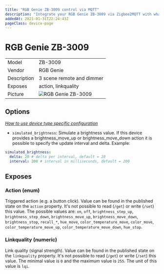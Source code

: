 ```yaml
---
title: "RGB Genie ZB-3009 control via MQTT"
description: "Integrate your RGB Genie ZB-3009 via Zigbee2MQTT with whatever smart home infrastructure you are using without the vendor's bridge or gateway."
addedAt: 2021-01-31T22:24:43Z
pageClass: device-page
---
```


<!-- !!!! -->
<!-- ATTENTION: This file is auto-generated through docgen! -->
<!-- You can only edit the "Notes"-Section between the two comment lines "Notes BEGIN" and "Notes END". -->
<!-- Do not use h1 or h2 heading within "## Notes"-Section. -->
<!-- !!!! -->

# RGB Genie ZB-3009

|     |     |
|-----|-----|
| Model | ZB-3009  |
| Vendor  | RGB Genie  |
| Description | 3 scene remote and dimmer  |
| Exposes | action, linkquality |
| Picture | ![RGB Genie ZB-3009](https://www.zigbee2mqtt.io/images/devices/ZB-3009.jpg) |


<!-- Notes BEGIN: You can edit here. Add "## Notes" headline if not already present. -->


<!-- Notes END: Do not edit below this line -->


## Options
*[How to use device type specific configuration](../guide/configuration/devices-groups.md#specific-device-options)*

* `simulated_brightness`: Simulate a brightness value. If this device provides a brightness_move_up or brightness_move_down action it is possible to specify the update interval and delta. Example:
```yaml
simulated_brightness:
  delta: 20 # delta per interval, default = 20
  interval: 200 # interval in milliseconds, default = 200
```


## Exposes

### Action (enum)
Triggered action (e.g. a button click).
Value can be found in the published state on the `action` property.
It's not possible to read (`/get`) or write (`/set`) this value.
The possible values are: `on`, `off`, `brightness_step_up`, `brightness_step_down`, `brightness_move_up`, `brightness_move_down`, `brightness_stop`, `recall_*`, `hue_move`, `color_temperature_move`, `color_move`, `color_temperature_move_up`, `color_temperature_move_down`, `hue_stop`.

### Linkquality (numeric)
Link quality (signal strength).
Value can be found in the published state on the `linkquality` property.
It's not possible to read (`/get`) or write (`/set`) this value.
The minimal value is `0` and the maximum value is `255`.
The unit of this value is `lqi`.

